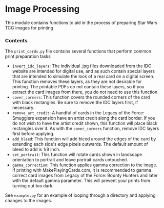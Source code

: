 # Image Processing #

This module contains functions to aid in the process of preparing Star Wars TCG images for printing.

### Contents ###

The `print_cards.py` file contains several functions that perform common print preparation tasks

* `invert_idc_layers`: The individual .jpg files downloaded from the IDC website are intended for digital use, and as such contain special layers that are intended to simulate the look of a real card on a digital screen. This function removes these layers, as they are not desirable for printing. The printable PDFs do not contain these layers, so if you extract the card images from there, you do not need to use this function. 
* `cover_corners`: This function covers the rounded corners of the card with black rectangles. Be sure to remove the IDC layers first, if necessary.
* `remove_art_credit`: A handful of cards in the Legacy of the Force: Smugglers expansion have an artist credit along the card border. If you do not wish to have the artist credit shown, this function will place black rectangles over it. As with the `cover_corners` function, remove IDC layers first before applying.
* `add_bleed`: This function will add bleed around the edges of the card by extending each side's edge pixels outwards. The default amount of bleed to add is 1/8 inch. 
* `set_portrait`: This function will rotate cards shown in landscape orientation to portrait and leave portrait cards untouched.
* `gamma_correction`: This function applies gamma correction to the image. If printing with MakePlayingCards.com, it is recommended to gamma correct card images from Legacy of the Force: Bounty Hunters and later with the default gamma parameter. This will prevent your prints from turning out too dark. 

See `example.py` for an example of looping through a directory and applying changes to the images.
